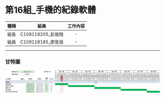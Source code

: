 # 第16組_手機的紀錄軟體

|職稱|組員|工作內容|
|:----:|:--------------:|:---:|
| 組長 |C108118205_彭俊翔|  -  |
| 組員 |C109118185_廖昱涵|  -  |

---
### 甘特圖
![gantt](gantt.png "gantt")
